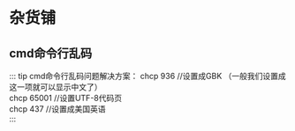 # 杂货铺
## cmd命令行乱码

::: tip cmd命令行乱码问题解决方案：
chcp 936    //设置成GBK （一般我们设置成这一项就可以显示中文了）   
chcp 65001  //设置UTF-8代码页   
chcp 437    //设置成美国英语  
::: 